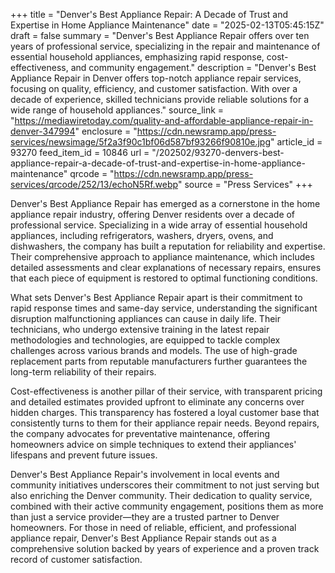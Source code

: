 +++
title = "Denver's Best Appliance Repair: A Decade of Trust and Expertise in Home Appliance Maintenance"
date = "2025-02-13T05:45:15Z"
draft = false
summary = "Denver's Best Appliance Repair offers over ten years of professional service, specializing in the repair and maintenance of essential household appliances, emphasizing rapid response, cost-effectiveness, and community engagement."
description = "Denver's Best Appliance Repair in Denver offers top-notch appliance repair services, focusing on quality, efficiency, and customer satisfaction. With over a decade of experience, skilled technicians provide reliable solutions for a wide range of household appliances."
source_link = "https://mediawiretoday.com/quality-and-affordable-appliance-repair-in-denver-347994"
enclosure = "https://cdn.newsramp.app/press-services/newsimage/5f2a3f90c1bf06d587bf93266f90810e.jpg"
article_id = 93270
feed_item_id = 10846
url = "/202502/93270-denvers-best-appliance-repair-a-decade-of-trust-and-expertise-in-home-appliance-maintenance"
qrcode = "https://cdn.newsramp.app/press-services/qrcode/252/13/echoN5Rf.webp"
source = "Press Services"
+++

<p>Denver's Best Appliance Repair has emerged as a cornerstone in the home appliance repair industry, offering Denver residents over a decade of professional service. Specializing in a wide array of essential household appliances, including refrigerators, washers, dryers, ovens, and dishwashers, the company has built a reputation for reliability and expertise. Their comprehensive approach to appliance maintenance, which includes detailed assessments and clear explanations of necessary repairs, ensures that each piece of equipment is restored to optimal functioning conditions.</p><p>What sets Denver's Best Appliance Repair apart is their commitment to rapid response times and same-day service, understanding the significant disruption malfunctioning appliances can cause in daily life. Their technicians, who undergo extensive training in the latest repair methodologies and technologies, are equipped to tackle complex challenges across various brands and models. The use of high-grade replacement parts from reputable manufacturers further guarantees the long-term reliability of their repairs.</p><p>Cost-effectiveness is another pillar of their service, with transparent pricing and detailed estimates provided upfront to eliminate any concerns over hidden charges. This transparency has fostered a loyal customer base that consistently turns to them for their appliance repair needs. Beyond repairs, the company advocates for preventative maintenance, offering homeowners advice on simple techniques to extend their appliances' lifespans and prevent future issues.</p><p>Denver's Best Appliance Repair's involvement in local events and community initiatives underscores their commitment to not just serving but also enriching the Denver community. Their dedication to quality service, combined with their active community engagement, positions them as more than just a service provider—they are a trusted partner to Denver homeowners. For those in need of reliable, efficient, and professional appliance repair, Denver's Best Appliance Repair stands out as a comprehensive solution backed by years of experience and a proven track record of customer satisfaction.</p>